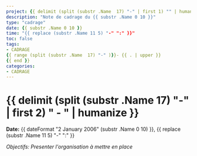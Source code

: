 ```yaml
---
project: {{ delimit (split (substr .Name  17) "-" | first 1) "" | humanize   }}
description: "Note de cadrage du {{ substr .Name 0 10 }}"
type: "cadrage"
date: {{ substr .Name 0 10 }}
time: "{{ replace (substr .Name 11 5) "-" ":" }}"
toc: false
tags:
- CADRAGE
{{ range (split (substr .Name  17) "-" )}}- {{ . | upper }}
{{ end }}
categories:
- CADRAGE
---
```

# {{ delimit (split (substr .Name  17) "-" | first 2) " - " | humanize   }}

**Date:** {{ dateFormat "2 January 2006" (substr .Name 0 10) }}, {{ replace (substr .Name 11 5) "-" ":" }}

*Objectifs: Presenter l'organisation à mettre en place*

